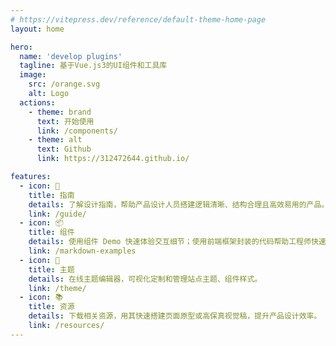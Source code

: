 ```yaml
---
# https://vitepress.dev/reference/default-theme-home-page
layout: home

hero:
  name: 'develop plugins'
  tagline: 基于Vue.js3的UI组件和工具库
  image:
    src: /orange.svg
    alt: Logo
  actions:
    - theme: brand
      text: 开始使用
      link: /components/
    - theme: alt
      text: Github
      link: https://312472644.github.io/

features:
  - icon: 🧭
    title: 指南
    details: 了解设计指南，帮助产品设计人员搭建逻辑清晰、结构合理且高效易用的产品。
    link: /guide/
  - icon: 📦
    title: 组件
    details: 使用组件 Demo 快速体验交互细节；使用前端框架封装的代码帮助工程师快速开发。
    link: /markdown-examples
  - icon: 🎨
    title: 主题
    details: 在线主题编辑器，可视化定制和管理站点主题、组件样式。
    link: /theme/
  - icon: 📚
    title: 资源
    details: 下载相关资源，用其快速搭建页面原型或高保真视觉稿，提升产品设计效率。
    link: /resources/
---
```

